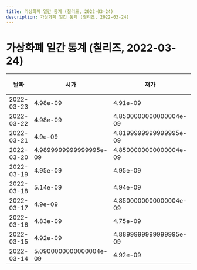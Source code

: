 ```yaml
---
title: 가상화폐 일간 통계 (칠리즈, 2022-03-24)
description: 가상화폐 일간 통계 (칠리즈, 2022-03-24)
---
```


가상화폐 일간 통계 (칠리즈, 2022-03-24)
===

|날짜|시가|저가|고가|종가|비고|
|--|--|--|--|--|--|
|2022-03-23|4.98e-09|4.91e-09|5.07e-09|4.98e-09|    |
|2022-03-22|4.98e-09|4.8500000000000004e-09|4.98e-09|4.98e-09|    |
|2022-03-21|4.9e-09|4.8199999999999995e-09|4.9899999999999995e-09|4.98e-09|    |
|2022-03-20|4.9899999999999995e-09|4.8500000000000004e-09|5.04e-09|4.8899999999999995e-09|    |
|2022-03-19|4.95e-09|4.95e-09|5.11e-09|5.03e-09|    |
|2022-03-18|5.14e-09|4.94e-09|5.14e-09|4.95e-09|    |
|2022-03-17|4.9e-09|4.8500000000000004e-09|5.180000000000001e-09|5.169999999999999e-09|    |
|2022-03-16|4.83e-09|4.75e-09|4.91e-09|4.91e-09|    |
|2022-03-15|4.92e-09|4.8899999999999995e-09|5.0200000000000004e-09|4.92e-09|    |
|2022-03-14|5.0900000000000004e-09|4.92e-09|5.0900000000000004e-09|5.010000000000001e-09|    |
